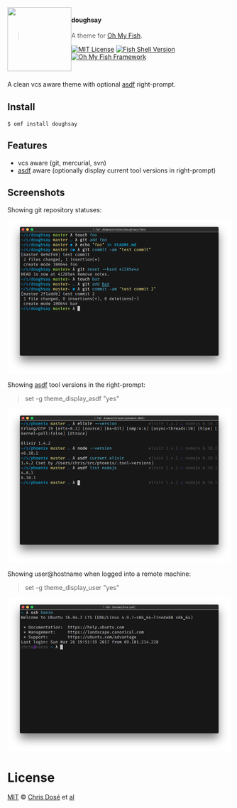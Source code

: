 <img src="https://cdn.rawgit.com/oh-my-fish/oh-my-fish/e4f1c2e0219a17e2c748b824004c8d0b38055c16/docs/logo.svg" align="left" width="144px" height="144px"/>

#### doughsay
> A theme for [Oh My Fish][omf-link].

[![MIT License](https://img.shields.io/badge/license-MIT-007EC7.svg?style=flat-square)](/LICENSE)
[![Fish Shell Version](https://img.shields.io/badge/fish-v2.2.0-007EC7.svg?style=flat-square)](https://fishshell.com)
[![Oh My Fish Framework](https://img.shields.io/badge/Oh%20My%20Fish-Framework-007EC7.svg?style=flat-square)](https://www.github.com/oh-my-fish/oh-my-fish)

<br/>

A clean vcs aware theme with optional [asdf](https://github.com/asdf-vm/asdf) right-prompt.

## Install

```fish
$ omf install doughsay
```


## Features

* vcs aware (git, mercurial, svn)
* [asdf](https://github.com/asdf-vm/asdf) aware (optionally display current tool versions in right-prompt)


## Screenshots

Showing git repository statuses:

<p align="center">
  <img src="./screenshot1.png">
</p>

Showing [asdf](https://github.com/asdf-vm/asdf) tool versions in the right-prompt:

> set -g theme_display_asdf "yes"

<p align="center">
  <img src="./screenshot2.png">
</p>

Showing user@hostname when logged into a remote machine:

> set -g theme_display_user "yes"

<p align="center">
  <img src="./screenshot3.png">
</p>


# License

[MIT][mit] © [Chris Dosé][author] et [al][contributors]


[mit]:            https://opensource.org/licenses/MIT
[author]:         https://github.com/doughsay
[contributors]:   https://github.com/doughsay/omf-theme-doughsay/graphs/contributors
[omf-link]:       https://www.github.com/oh-my-fish/oh-my-fish

[license-badge]:  https://img.shields.io/badge/license-MIT-007EC7.svg?style=flat-square
